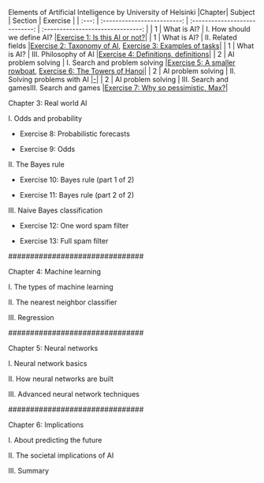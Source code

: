 Elements of Artificial Intelligence by University of Helsinki
|Chapter|            Subject          |           Section             |                Exercise              |
| :---: | :-------------------------: | :----------------------------: | :-------------------------------: |
|   1   |         What is AI?         |   I. How should we define AI? |[Exercise 1: Is this AI or not?](/Exercise01-IsThisAIorNot.txt)| 
|   1   |         What is AI?         |   II. Related fields          |[Exercise 2: Taxonomy of AI](/Exercise02-TaxonomyOfAI.txt), [Exercise 3: Examples of tasks](/Exercise03-ExamplesOfTasks.txt)| 
|   1   |         What is AI?         |   III. Philosophy of AI       |[Exercise 4: Definitions, definitions](/Exercise04-DefinitionsDefinitions.txt)| 
|   2   |         AI problem solving        |  I. Search and problem solving |[Exercise 5: A smaller rowboat](/Exercise05-A-SmallerRowboat.txt), [Exercise 6: The Towers of Hanoi](/Exercise06-TheTowersOfHanoi.txt)| 
|   2   |         AI problem solving         |   II. Solving problems with AI |[-](https://github.com/arslanugur/)|
|   2   |         AI problem solving         |   III. Search and gamesIII. Search and games |[Exercise 7: Why so pessimistic, Max?](/Exercise07-WhySoPessimistic%2CMax.txt)|



Chapter 3: Real world AI

I. Odds and probability

 - Exercise 8: Probabilistic forecasts

 - Exercise 9: Odds

II. The Bayes rule

 - Exercise 10: Bayes rule (part 1 of 2)

 - Exercise 11: Bayes rule (part 2 of 2)

III. Naive Bayes classification

 - Exercise 12: One word spam filter

 - Exercise 13: Full spam filter

###############################

Chapter 4: Machine learning

I. The types of machine learning

II. The nearest neighbor classifier

III. Regression

###############################

Chapter 5: Neural networks

I. Neural network basics

II. How neural networks are built

III. Advanced neural network techniques

###############################

Chapter 6: Implications

I. About predicting the future

II. The societal implications of AI

III. Summary
